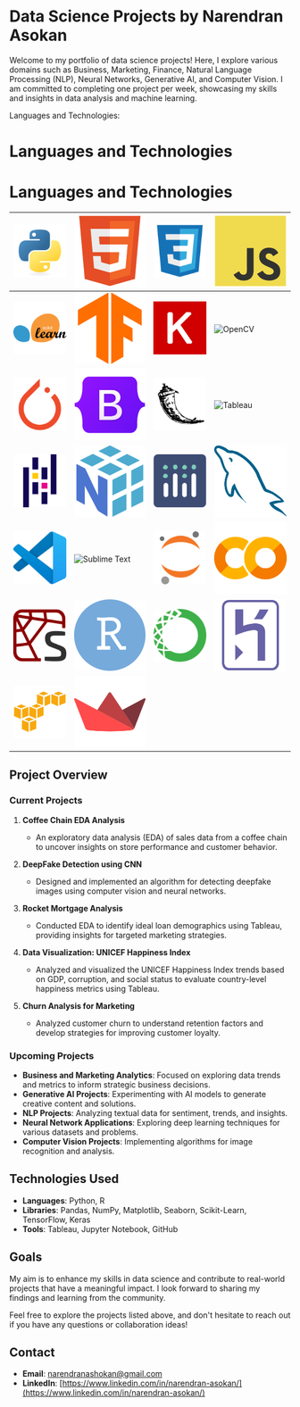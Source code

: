# Data Science Projects by Narendran Asokan

Welcome to my portfolio of data science projects! Here, I explore various domains such as Business, Marketing, Finance, Natural Language Processing (NLP), Neural Networks, Generative AI, and Computer Vision. I am committed to completing one project per week, showcasing my skills and insights in data analysis and machine learning.

Languages and Technologies:

# Languages and Technologies
# Languages and Technologies

| ![Python](https://raw.githubusercontent.com/devicons/devicon/master/icons/python/python-original.svg) | ![HTML5](https://raw.githubusercontent.com/devicons/devicon/master/icons/html5/html5-original.svg) | ![CSS3](https://raw.githubusercontent.com/devicons/devicon/master/icons/css3/css3-original.svg) | ![JavaScript](https://raw.githubusercontent.com/devicons/devicon/master/icons/javascript/javascript-original.svg) |
|---|---|---|---|
| ![Scikit Learn](https://raw.githubusercontent.com/devicons/devicon/master/icons/scikitlearn/scikitlearn-original.svg) | ![TensorFlow](https://raw.githubusercontent.com/devicons/devicon/master/icons/tensorflow/tensorflow-original.svg) | ![Keras](https://raw.githubusercontent.com/devicons/devicon/master/icons/keras/keras-original.svg) | ![OpenCV](https://raw.githubusercontent.com/opencv/opencv/master/doc/pictures/opencv_logo.png) |
| ![PyTorch](https://raw.githubusercontent.com/devicons/devicon/master/icons/pytorch/pytorch-original.svg) | ![Bootstrap](https://raw.githubusercontent.com/devicons/devicon/master/icons/bootstrap/bootstrap-original.svg) | ![Flask](https://raw.githubusercontent.com/devicons/devicon/master/icons/flask/flask-original.svg) | ![Tableau](https://raw.githubusercontent.com/devicons/devicon/master/icons/tableau/tableau-original.svg) |
| ![Pandas](https://raw.githubusercontent.com/devicons/devicon/master/icons/pandas/pandas-original.svg) | ![NumPy](https://raw.githubusercontent.com/devicons/devicon/master/icons/numpy/numpy-original.svg) | ![Plotly](https://raw.githubusercontent.com/devicons/devicon/master/icons/plotly/plotly-original.svg) | ![MySQL](https://raw.githubusercontent.com/devicons/devicon/master/icons/mysql/mysql-original.svg) |
| ![VS Code](https://raw.githubusercontent.com/devicons/devicon/master/icons/vscode/vscode-original.svg) | ![Sublime Text](https://raw.githubusercontent.com/devicons/devicon/master/icons/sublime/sublime-original.svg) | ![Jupyter](https://raw.githubusercontent.com/devicons/devicon/master/icons/jupyter/jupyter-original.svg) | ![Colab](https://raw.githubusercontent.com/devicons/devicon/master/icons/googlecolab/googlecolab-original.svg) |
| ![Spyder](https://raw.githubusercontent.com/devicons/devicon/master/icons/spyder/spyder-original.svg) | ![RStudio](https://raw.githubusercontent.com/devicons/devicon/master/icons/rstudio/rstudio-original.svg) | ![Anaconda](https://raw.githubusercontent.com/devicons/devicon/master/icons/anaconda/anaconda-original.svg) | ![Heroku](https://raw.githubusercontent.com/devicons/devicon/master/icons/heroku/heroku-original.svg) |
| ![Amazon AWS](https://raw.githubusercontent.com/devicons/devicon/master/icons/amazonwebservices/amazonwebservices-original.svg) | ![Streamlit](https://raw.githubusercontent.com/devicons/devicon/master/icons/streamlit/streamlit-original.svg) |   |   |


## Project Overview

### Current Projects
1. **Coffee Chain EDA Analysis**
   - An exploratory data analysis (EDA) of sales data from a coffee chain to uncover insights on store performance and customer behavior.

2. **DeepFake Detection using CNN**
   - Designed and implemented an algorithm for detecting deepfake images using computer vision and neural networks.

3. **Rocket Mortgage Analysis**
   - Conducted EDA to identify ideal loan demographics using Tableau, providing insights for targeted marketing strategies.

4. **Data Visualization: UNICEF Happiness Index**
   - Analyzed and visualized the UNICEF Happiness Index trends based on GDP, corruption, and social status to evaluate country-level happiness metrics using Tableau.

5. **Churn Analysis for Marketing**
   - Analyzed customer churn to understand retention factors and develop strategies for improving customer loyalty.

### Upcoming Projects
- **Business and Marketing Analytics**: Focused on exploring data trends and metrics to inform strategic business decisions.
- **Generative AI Projects**: Experimenting with AI models to generate creative content and solutions.
- **NLP Projects**: Analyzing textual data for sentiment, trends, and insights.
- **Neural Network Applications**: Exploring deep learning techniques for various datasets and problems.
- **Computer Vision Projects**: Implementing algorithms for image recognition and analysis.

## Technologies Used
- **Languages**: Python, R
- **Libraries**: Pandas, NumPy, Matplotlib, Seaborn, Scikit-Learn, TensorFlow, Keras
- **Tools**: Tableau, Jupyter Notebook, GitHub

## Goals
My aim is to enhance my skills in data science and contribute to real-world projects that have a meaningful impact. I look forward to sharing my findings and learning from the community.

Feel free to explore the projects listed above, and don't hesitate to reach out if you have any questions or collaboration ideas!

## Contact
- **Email**: [narendranashokan@gmail.com](mailto:narendranashokan@gmail.com)
- **LinkedIn**: [https://www.linkedin.com/in/narendran-asokan/](https://www.linkedin.com/in/narendran-asokan/)
